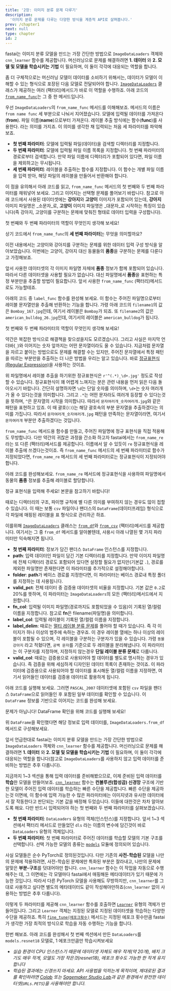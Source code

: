 ```yaml
---
title: '2장: 이미지 분류 문제 다루기'
description:
  '이미지 분류 문제를 다루는 다양한 방식을 계층적 API로 살펴봅니다.'
prev: /chapter1
next: null
type: chapter
id: 2
---
```


<exercise id="1" title="함수로 레이블 추출하여 입력 데이터를 준비하기">

fastai는 이미지 분류 모델을 만드는 가장 간단한 방법으로 `ImageDataLoaders` 객체와 `cnn_learner` 함수를 제공합니다. 머신러닝으로 문제를 해결하려면 **1. 데이터** 와 **2. 모델 및 모델을 학습시키는 기법** 이 필요하며, 이 둘이 각각에 대응되는 역할을 합니다.

좀 더 구체적으로는 머신러닝 모델이 데이터를 소비하기 위해서는, 데이터가 모델이 이해할 수 있는 형식으로 포장된 다음 모델로 전달되어야 합니다. [`ImageDataLoaders`](https://docs.fast.ai/vision.data.html#ImageDataLoaders) 클래스가 제공하는 여러 (팩터리)메서드가 바로 이 역할을 수행하죠. 아래 코드의 [`from_name_func`](https://docs.fast.ai/vision.data.html#ImageDataLoaders.from_name_func)는 그 중 한 메서드입니다. 

우선 `ImageDataLoaders`의 `from_name_func` 메서드를 이해해보죠. 메서드의 이름은 `from name func` 세 부분으로 나눠서 지어졌습니다. 모델에 입력될 데이터를 가져온다(**from**). 파일 이름(**name**)으로부터 가져온다. 레이블 추출 방식에는 함수(**func**)를 사용한다. 라는 의미를 가지죠. 이 의미를 생각한 채 입력되는 처음 세 파라미터를 파악해보죠.
- **첫 번째 파라미터**: 모델에 입력될 파일(데이터)을 검색할 디렉터리를 지정합니다.
- **두 번째 파라미터**: 모델에 입력될 파일 이름 목록을 지정합니다. 첫 번째 파라미터의 경로로부터 검색합니다. 만약 파일 이름에 디렉터리가 포함되어 있다면, 파일 이름을 제외하고는 무시됩니다.
- **세 번째 파라미터**: 레이블을 추출하는 함수를 지정합니다. 이 함수는 개별 파일 이름을 입력 받아, 해당 파일의 레이블을 만들어서 반환해야 합니다. 

이 점을 유의해서 아래 코드를 읽고, `from_name_func` 메서드의 첫 번째와 두 번째 파라미터를 채워넣어 보세요. 그리고 이어지는 선택형 문제를 풀어보기 바랍니다. 참고로 아래 코드에서 사용된 데이터셋에는 **강아지**와 **고양이** 이미지가 포함되어 있는데, **강아지** 이미지 파일명은 _소문자_로, **고양이** 이미지 파일명은 _대문자_로 시작하는 특징이 있습니다(즉 강아지, 고양이를 구분하는 문제에 맞춰진 형태로 데이터 입력을 구성합니다).

<codeblock id="02_01">
첫 번째와 두 번째 파라미터의 역할이 무엇인지 생각해 보세요!
</codeblock>

상기 코드에서 `from_name_func`의 **세 번째 파라미터**는 무엇을 의미할까요?

<choice>
<opt text="파일이름의 첫 번째 문자를 대문자로 변환하여 반환"></opt>
<opt text="파일이름의 첫 번째 문자가 대문자면 True, 그렇지 않으면 False를 반환" correct="true"></opt>
<opt text="파일이름 전체가 대문자면 True, 그렇지 않으면 False를 반환"></opt>
<opt text="파일이름의 첫 번째 문자가 대문자면 False, 그렇지 않으면 True를 반환"></opt>
</choice>

</exercise>

<exercise id="2" title="정규 표현식으로 레이블 추출하여 입력 데이터를 준비하기">

이전 내용에서는 고양이와 강아지를 구분하는 문제를 위한 데이터 입력 구성 방식을 알아보았습니다. 이번에는 고양이, 강아지 대신 동물들의 **품종**을 구분하는 문제를 다룬다고 가정해보죠. 

앞서 사용한 데이터셋의 각 이미지 파일명 자체에 **품종** 정보가 함께 포함되어 있습니다. 따라서 다른 데이터셋을 사용할 필요가 없습니다. 대신 파일명에서 **품종**을 표현하는 특정 부분만을 추출할 방법이 필요합니다. 앞서 사용한 `from_name_func` (팩터리)메서드로도 가능할테죠. 

아래의 코드 중 `label_func` 함수를 완성해 보세요. 이 함수는 주어진 파일명으로부터 레이블 문자열만을 추출해 반환하는 기능을 합니다. 가령 아래 코드의 `filename1`의 값은 `Bombay_167.jpg`인데, 여기서 레이블은 `Bombay`가 되죠. 또 `filename2`의 값은 `american_bulldog_26.jpg`인데, 여기서의 레이블은 `american_bulldog`가 됩니다.

<codeblock id="02_02">
첫 번째와 두 번째 파라미터의 역할이 무엇인지 생각해 보세요!
</codeblock>

약간은 복잡한 방식으로 해결책을 찾으셨을지도 모르겠습니다. 그리고 사실은 마지막 언더바(`_`)와 이어지는 숫자 앞까지는 어떤 문자열이라도 올 수 있습니다. 지금처럼 문자열을 자르고 붙이는 방법으로도 문제를 해결할 수는 있지만, 주어진 문자열에서 특정 패턴을 따르는 부분만을 추출하는 더 나은 방법을 우리는 알고 있습니다. 바로 [정규표현식(Regular Expression)](https://ko.wikipedia.org/wiki/%EC%A0%95%EA%B7%9C_%ED%91%9C%ED%98%84%EC%8B%9D)을 사용하는 것이죠.

위 파일명에서 레이블 추출을 하기위한 정규표현식은 `r'^(.*)_\d+.jpg'` 정도로 작성할 수 있습니다. 정규표현식이 꽤 어렵게 느껴지는 분은 관련 내용을 먼저 읽은 다음 돌아오시기 바랍니다. 간단히 설명하자면 `\d`는 단일 숫자를 의미하며, `\d+`는 숫자 여러개가 올 수 있다는것을 의미합니다. 그리고 `.*`는 어떤 문자라도 여러개 등장할 수 있다는것을 뜻하며, `^`은 문자열의 시작을 의미합니다. 따라서 `문자여러개_숫자여러개.jpg`와 같은 패턴을 표현하고 있죠. 이 때 괄호(`()`)는 해당 괄호속의 부분 문자열을 추출하겠다는 의미를 가집니다. 따라서 `문자여러개_숫자여러개.jpg` 패턴을 만족하는 문자열이라면, 여기서 `문자여러개` 부분만 추출하겠다는 것입니다. 

`from_name_func` 메서드용 함수를 만들고, 주어진 파일명에 정규 표현식을 직접 적용해도 무방합니다. 다만 약간의 귀찮은 과정을 간소화 하고자 fastai에서는 `from_name_re` 라는 또 다른 (팩터리)메서드를 제공합니다. 이름에서 알 수 있듯이 `re` 정규표현식을 레이블 추출에 쓰겠다는것이죠. 즉 `from_name_func` 메서드의 세 번째 파라미터로 함수가 지정되었다면, `from_name_re` 메서드의 세 번째 파라미터로는 정규표현식이 지정되어야 합니다.

아래 코드를 완성해보세요. `from_name_re` 메서드에 정규표현식을 사용하여 파일명에서 동물의 **품종** 정보를 추출해 레이블로 할당합니다.

<codeblock id="02_03">
정규 표현식을 입력해 주세요! 본문을 참고하기 바랍니다!
</codeblock>

</exercise>

<exercise id="3" title="팬더스 DataFrame으로 입력 데이터를 준비하기">

때로는 디렉터리의 구조, 파이명 규칙에 별 다른 의미를 부여하지 않는 경우도 많이 접할 수 있습니다. 이 때는 보통 `csv` 파일이나 팬더스의 `DataFrame`(데이터프레임) 형식으로 각 파일에 매핑된 레이블을 표 형식으로 관리하곤 하죠. 

이를위해 [`ImageDataLoaders`](https://docs.fast.ai/vision.data.html#ImageDataLoaders) 클래스는 [`from_df`](https://docs.fast.ai/vision.data.html#ImageDataLoaders.from_df)와 [`from_csv`](https://docs.fast.ai/vision.data.html#ImageDataLoaders.from_csv) (팩터리)메서드를 제공합니다. 여기서는 그 중 `from_df` 메서드를 알아볼텐데, 사용시 아래 나열된 몇 가지 파라미터만 익숙해지면 됩니다. 
- **첫 번째 파라미터**: 정보가 담긴 팬더스 `DataFrame` 인스턴스를 지정합니다.
- **path**: 입력 데이터인 파일이 담긴 기본 디렉터리를 지정합니다. 만약 이미지 파일명에 전체 디렉터리 경로도 포함되어 있다면 설정할 필요가 없지만(기본값 `.`), 경로를 제외한 파일명만 존재한다면 이 파라미터를 추가적으로 설정해야합니다.
- **folder**: **path**가 베이스 경로를 지정한다면, 이 파라미터는 베이스 경로내 특정 폴더를 지정하는 데 사용됩니다. 
- **valid_pct**: 전체 데이터 중 검증용 데이터셋의 비율을 지정합니다. 기본 값은 `0.2`로 20%를 뜻하며, 이 파라미터는 `ImageDataLoaders`의 모든 (팩터리)메서드에서 지원합니다.
- **fn_col**: 입력될 이미지 파일명(경로까지도 포함되었을 수 있음)이 기록된 열/컬럼 이름을 지정합니다. 참고로 **fn**은 filename(파일명)을 의미합니다.
- **label_col**: 입력될 레이블이 기록된 열/컬럼 이름을 지정합니다.
- **label_delim**: 때로는 [멀티 레이블 분류 문제](https://en.wikipedia.org/wiki/Multi-label_classification)를 풀어야 할 때가 있습니다. 즉 각 이미지가 하나 이상의 범주에 속하는 경우죠. 이 경우 레이블 열에는 하나 이상의 레이블이 포함될 수 있으며, 각 레이블을 구분하는 구분자가 있을 수 있습니다. 가령 `동물 강아지` 라고 적혔다면, `공백 문자`를 기준으로 두 레이블을 분리해냅니다. 이 파라미터는 이 구분자를 지정하며, 지정하지 않는경우 **단일 레이블 분류 문제**로 다룹니다.
- **valid_col**: 때로는 검증용으로 사용되어야 할 데이터를 별도로 명시하는 경우가 있습니다. 즉 검증을 위해 세심하게 디자인된 데이터 목록이 존재하는 것이죠. 이 파라미터에 검증용으로 사용되어야 할 데이터를 표시해둔 열/컬럼 이름을 지정하면, 여기서 읽어들인 데이터를 검증용 데이터로 활용하게 됩니다.

아래 코드를 실행해 보세요. 그러면 `PASCAL_2007` 데이터셋에 포함된 `csv` 파일을 팬더스 `DataFrame`으로 읽어들인 후 포함된 일부 데이터를 확인할 수 있습니다. 이 `DataFrame` 정보를 기반으로 이어지는 코드를 완성해 보세요.

<codeblock id="02_04">
문제가 아닙니다! DataFrame 확인을 위해 코드를 실행해 보세요!
</codeblock>

위 `DataFrame`을 확인했다면 해당 정보로 입력 데이터를, `ImageDataLoaders.from_df` 메서드로 구성해보세요.

<codeblock id="02_05">
</codeblock>

</exercise>

<exercise id="4" title="준비된 입력 데이터로 모델 학습시키기">

앞서 언급한대로 fastai는 이미지 분류 모델을 만드는 가장 간단한 방법으로 `ImageDataLoaders` 객체와 `cnn_learner` 함수를 제공합니다. 머신러닝으로 문제를 해결하려면 **1. 데이터** 와 **2. 모델 및 모델을 학습시키는 기법** 이 필요하며, 이 둘이 각각에 대응되는 역할을 합니다(참고로 `ImageDataLoaders`를 사용하지 않고 입력 데이터를 준비하는 방법은 추후 다룹니다).

지금까지 1~3 섹션을 통해 입력 데이터를 준비해봤으므로, 이제 준비된 입력 데이터를 **학습**한 모델을 만들어보죠. [`cnn_learner`](https://docs.fast.ai/vision.learner.html#cnn_learner) 함수는 **컨볼루션(합성곱) 신경망** 구조에 기반한 모델이 주어진 입력 데이터를 학습하는 빠른 수단을 제공합니다. 빠른 수단을 제공하는것 이면에, 이 함수에 입력 가능한 수 많은 파라미터에는 이미지넷과 유사한 데이터에서 잘 작동한다고 판단되는 기본 값을 배정해 두었습니다. 이들에 대한것은 차차 알아보도록 해요. 다만 반드시 입력되어야 하는 첫 번째와 두 번째 파라미터를 살펴보겠습니다.

- **첫 번째 파라미터**: `DataLoaders` 유형의 객체(인스턴스)를 지정합니다. 앞서 1~3 섹션에서 팩터리 메서드로 만들었던 `dls` 라는 이름의 변수에 담긴것이 바로 `DataLoaders` 유형의 객체입니다. 
- **두 번째 파라미터**: 첫 번째 파라미터로 주어진 데이터를 학습할 모델의 기본 구조를 선택합니다. 선택 가능한 모델의 종류는 [`models`](https://github.com/fastai/fastai/blob/master/fastai/vision/models/tvm.py) 모듈에 정의되어 있습니다. 

사실 모델들은 순수 PyTorch로 정의된것입니다. 다만 기존의 **사전-학습된** 모델을 나만의 문제에 적용하려면, 사전-학습된 문제에만 특화된 부분은 잘라내고, 나만의 문제에 알맞은 **부분-구조**를 덧대어야만 합니다. `cnn_learner` 함수는 이 작업을 자동으로 수행해주는 데, 그 이면에는 각 모델마다 fastai에서 매핑해둔 메타데이터가 있기 때문에 가능한 것입니다. 따라서 다른 PyTorch 모델을 사용해도 무방하지만, `cnn_learner`를 그대로 사용하고 싶다면 별도의 메타데이터도 같이 작성해야만하죠(`cnn_learner` 없이 사용하는 방법은 추후 다룹니다).

이렇게 두 파라미터를 제공해 `cnn_learner` 함수를 호출하면 [`Learner`](https://docs.fast.ai/learner.html#Learner) 유형의 객체가 만들어집니다. 그리고 `Learner` 객체는 지정된 모델로 지정된 데이터셋을 학습하는 다양한 수단을 제공하죠. 특히 [`fine_tune(에포크횟수)`](https://docs.fast.ai/callback.schedule.html#Learner.fine_tune) 메서드는 지정된 에포크 횟수만큼 fastai가 생각한 가장 최적의 방식으로 학습을 자동 수행하는 기능을 합니다. 

한번 해보죠. 아래 코드를 완성해서 첫 번째 섹션에서 만든 `DataLoaders`를 `models.resnet18` 모델로, 1 에포크만큼만 학습시켜보세요
* _실습 환경이 CPU 인스턴스기 때문에 데이터셋 자체도 매우 작게(약 20개), 배치 크기도 매우 작게, 모델도 가장 작은것(resnet18), 에포크 횟수도 가능한 한 작게 유지합니다_
* _학습된 결과에는 신경쓰지 마세요. API 사용법을 익히는게 목적이며, 제대로된 결과를 확인하려면 [Colab](https://research.google.com/colaboratory/) 또는 [Sagemaker Studio Lab](https://studiolab.sagemaker.aws/)과 같은 환경에서 완전한 데이터셋(`URLs.PETS`)을 사용해야만 합니다._

<codeblock id="02_06">
</codeblock>

</exercise>

<exercise id="5" title="cnn_learner 함수의 다른 파라미터 둘러보기" type="slides">

<slides source="chapter2_05">
</slides>

</exercise>